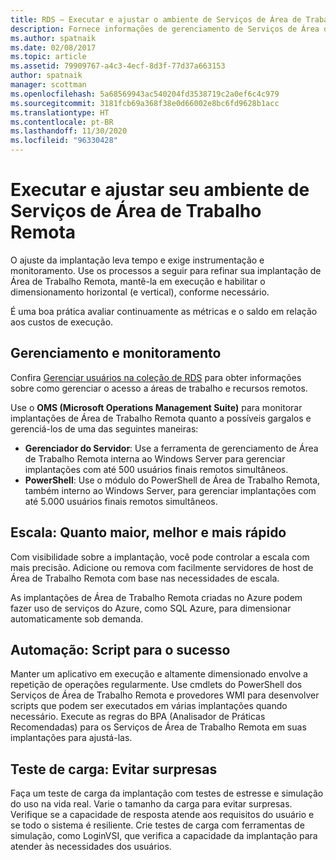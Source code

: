 ```yaml
---
title: RDS – Executar e ajustar o ambiente de Serviços de Área de Trabalho Remota
description: Fornece informações de gerenciamento de Serviços de Área de Trabalho Remota.
ms.author: spatnaik
ms.date: 02/08/2017
ms.topic: article
ms.assetid: 79909767-a4c3-4ecf-8d3f-77d37a663153
author: spatnaik
manager: scottman
ms.openlocfilehash: 5a68569943ac540204fd3538719c2a0ef6c4c979
ms.sourcegitcommit: 3181fcb69a368f38e0d66002e8bc6fd9628b1acc
ms.translationtype: HT
ms.contentlocale: pt-BR
ms.lasthandoff: 11/30/2020
ms.locfileid: "96330428"
---
```

# <a name="run-and-tune-your-remote-desktop-services-environment"></a>Executar e ajustar seu ambiente de Serviços de Área de Trabalho Remota

O ajuste da implantação leva tempo e exige instrumentação e monitoramento. Use os processos a seguir para refinar sua implantação de Área de Trabalho Remota, mantê-la em execução e habilitar o dimensionamento horizontal (e vertical), conforme necessário.

É uma boa prática avaliar continuamente as métricas e o saldo em relação aos custos de execução.

## <a name="management-and-monitoring"></a>Gerenciamento e monitoramento

Confira [Gerenciar usuários na coleção de RDS](rds-user-management.md) para obter informações sobre como gerenciar o acesso a áreas de trabalho e recursos remotos.

Use o **OMS (Microsoft Operations Management Suite)** para monitorar implantações de Área de Trabalho Remota quanto a possíveis gargalos e gerenciá-los de uma das seguintes maneiras:

- **Gerenciador do Servidor**: Use a ferramenta de gerenciamento de Área de Trabalho Remota interna ao Windows Server para gerenciar implantações com até 500 usuários finais remotos simultâneos.
- **PowerShell**: Use o módulo do PowerShell de Área de Trabalho Remota, também interno ao Windows Server, para gerenciar implantações com até 5.000 usuários finais remotos simultâneos.

## <a name="scale-bigger-better-faster"></a>Escala: Quanto maior, melhor e mais rápido

Com visibilidade sobre a implantação, você pode controlar a escala com mais precisão. Adicione ou remova com facilmente servidores de host de Área de Trabalho Remota com base nas necessidades de escala.

As implantações de Área de Trabalho Remota criadas no Azure podem fazer uso de serviços do Azure, como SQL Azure, para dimensionar automaticamente sob demanda.

## <a name="automation-script-for-success"></a>Automação: Script para o sucesso

Manter um aplicativo em execução e altamente dimensionado envolve a repetição de operações regularmente. Use cmdlets do PowerShell dos Serviços de Área de Trabalho Remota e provedores WMI para desenvolver scripts que podem ser executados em várias implantações quando necessário. Execute as regras do BPA (Analisador de Práticas Recomendadas) para os Serviços de Área de Trabalho Remota em suas implantações para ajustá-las.

## <a name="load-testing-avoid-surprises"></a>Teste de carga: Evitar surpresas

Faça um teste de carga da implantação com testes de estresse e simulação do uso na vida real. Varie o tamanho da carga para evitar surpresas. Verifique se a capacidade de resposta atende aos requisitos do usuário e se todo o sistema é resiliente. Crie testes de carga com ferramentas de simulação, como LoginVSI, que verifica a capacidade da implantação para atender às necessidades dos usuários.
